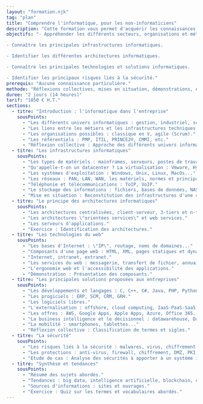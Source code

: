 ```yaml
---
layout: "formation.njk"
tag: "plan"
title: "Comprendre l'informatique, pour les non-informaticiens"
description: "Cette formation vous permet d'acquérir les connaissances essentielles en informatique pour mieux communiquer avec les experts du domaine"
objectifs: "- Appréhender les différents secteurs, organisations et métiers de l'informatique.

- Connaître les principales infrastructures informatiques.

- Identifier les différentes architectures informatiques.

- Connaître les principales technologies et solutions informatiques.

- Identifier les principaux risques liés à la sécurité."
prerequis: "Aucune connaissance particulière."
methode: "Réflexions collectives, mises en situation, démonstrations, études de cas et exercices pratiques permettant d'appliquer les concepts étudiés."
duree: "2 jours (14 heures)"
tarif: "1850 € H.T."
sections:
  - titre: "Introduction : l'informatique dans l'entreprise"
    sousPoints:
      - "Les différents univers informatiques : gestion, industriel, scientifique, embarqué..."
      - "Les liens entre les métiers et les infrastructures techniques."
      - "Les organisations possibles : classique en V, agile (Scrum)."
      - "Les référentiels : PMP, ITIL, PRINCE2®, CMMI, etc."
      - "Réflexion collective : Approche des différents univers informatiques et de leurs particularités."
  - titre: "Les infrastructures informatiques"
    sousPoints:
      - "Les types de matériels : mainframes, serveurs, postes de travail, smartphones, tablettes..."
      - "Qu'appelle-t-on un datacenter ? La virtualisation : Vmware, Hyper-V, Citrix."
      - "Les systèmes d'exploitation : Windows, Unix, Linux, MacOs..."
      - "Les réseaux : PAN, LAN, WAN, les matériels, normes et principaux protocoles."
      - "Téléphonie et télécommunications : ToIP, VoIP."
      - "Le stockage des informations : fichiers, bases de données, NAS, SAN..."
      - "Mise en situation : Reconstitution des infrastructures d'une compagnie d'assurances."
  - titre: "Le principe des architectures informatiques"
    sousPoints:
      - "Les architectures centralisées, client-serveur, 3-tiers et n-tiers."
      - "Les architectures \"orientées services\" et web services."
      - "Les serveurs d'applications."
      - "Exercice : Identification des architectures."
  - titre: "Les technologies du web"
    sousPoints:
      - "Les bases d'Internet : \"IP\", routage, noms de domaines..."
      - "Composants d'une page web : HTML, XML, pages statiques et dynamiques, cookies."
      - "Internet, intranet, extranet."
      - "Les services du web : messagerie, transfert de fichier, annuaires, moteurs de recherche..."
      - "L'ergonomie web et l'accessibilité des applications."
      - "Démonstration : Présentation des composants."
  - titre: "Les principales solutions proposées aux entreprises"
    sousPoints:
      - "Les développements et langages : C, C++, C#, Java, PHP, Python, Ruby, Julia, Basic, Cobol, etc."
      - "Les progiciels : ERP, SCM, CRM, GRH."
      - "Les logiciels libres."
      - "L'externalisation : offshore, cloud computing, IaaS-PaaS-SaaS."
      - "Les offres : AWS, Google Apps, Apple Apps, Azure, Office 365..."
      - "La business intelligence et le décisionnel : datawarehouse, Data Lake, OLAP..."
      - "La mobilité : smartphones, tablettes..."
      - "Réflexion collective : Classification de termes et sigles."
  - titre: "La sécurité"
    sousPoints:
      - "Les risques liés à la sécurité : malwares, virus, chiffrement..."
      - "Les protections : anti-virus, firewall, chiffrement, DMZ, PKI, SSO, LDAP, AD, etc."
      - "Etude de cas : Analyse des sécurités à apporter à un système informatique."
  - titre: "Synthèse et tendances"
    sousPoints:
      - "Résumé des sujets abordés."
      - "Tendances : big data, intelligence artificielle, blockchain, objets connectés, possibilités de la 5G, etc."
      - "Sources d'informations : sites et ouvrages."
      - "Exercice : Quiz sur les termes et vocabulaires abordés."
---
```

